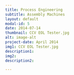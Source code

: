 ```yaml
---
title: Process Engineering
subtitle: Assembly Machines
layout: default
modal-id: 5
date: 2014-07-14
thumbnail: CCV EOL Tester.jpg
alt: image-alt
project-date: April 2014
img1: CCV EOL Tester.jpg
description1: 
img2: 
description2: 

---
```

